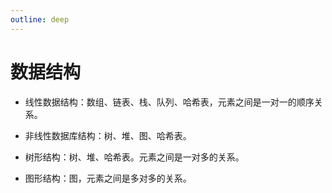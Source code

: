 ```yaml
---
outline: deep
---
```


# 数据结构

- 线性数据结构：数组、链表、栈、队列、哈希表，元素之间是一对一的顺序关系。

- 非线性数据库结构：树、堆、图、哈希表。

- 树形结构：树、堆、哈希表。元素之间是一对多的关系。

- 图形结构：图，元素之间是多对多的关系。